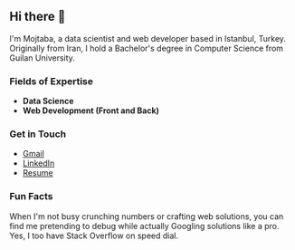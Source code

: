 ## Hi there 👋

<!--
**mojibc1377/mojibc1377** is a ✨ _special_ ✨ repository because its `README.md` (this file) appears on your GitHub profile.

Here are some ideas to get you started:

- 🔭 I’m currently working on ...
- 🌱 I’m currently learning ...
- 👯 I’m looking to collaborate on ...
- 🤔 I’m looking for help with ...
- 💬 Ask me about ...
- 📫 How to reach me: ...
- 😄 Pronouns: ...
- ⚡ Fun fact: ...
-->



I'm Mojtaba, a data scientist and web developer based in Istanbul, Turkey. Originally from Iran, I hold a Bachelor's degree in Computer Science from Guilan University.

### Fields of Expertise
- **Data Science**
- **Web Development (Front and Back)**

### Get in Touch

- [Gmail](mailto:mojtaba.bagherich@gmail.com)
- [LinkedIn](https://www.linkedin.com/in/mojtaba-bagheri-chenari/)
- [Resume](https://portfolio-ashy-one-22.vercel.app/)

### Fun Facts

When I'm not busy crunching numbers or crafting web solutions, you can find me pretending to debug while actually Googling solutions like a pro. Yes, I too have Stack Overflow on speed dial.
